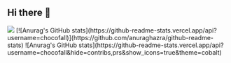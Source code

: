 ## Hi there 👋

<!--
**chocofall/chocofall** is a ✨ _special_ ✨ repository because its `README.md` (this file) appears on your GitHub profile.

Here are some ideas to get you started:

- 🔭 I’m currently working on ...
- 🌱 I’m currently learning ...
- 👯 I’m looking to collaborate on ...
- 🤔 I’m looking for help with ...
- 💬 Ask me about ...
- 📫 How to reach me: ...
- 😄 Pronouns: ...
- ⚡ Fun fact: ...
-->
<img src="https://capsule-render.vercel.app/api?type=egg&color=auto&height=120&section=header&text=Hello%20&fontSize=70" />
[![Anurag's GitHub stats](https://github-readme-stats.vercel.app/api?username=chocofall)](https://github.com/anuraghazra/github-readme-stats)
![Anurag's GitHub stats](https://github-readme-stats.vercel.app/api?username=chocofall&hide=contribs,prs&show_icons=true&theme=cobalt)
